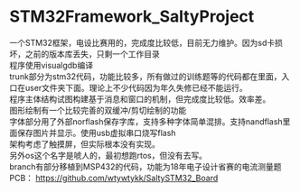 # STM32Framework_SaltyProject
一个STM32框架，电设比赛用的，完成度比较低，目前无力维护。因为sd卡损坏，之前的版本库丢失，只剩一个工作目录<br>
程序使用visualgdb编译<br>
trunk部分为stm32代码，功能比较多，所有做过的训练题等的代码都在里面，入口在user文件夹下面。理论上不少代码因为年久失修已经不能运行。<br>
程序主体结构试图构建基于消息和窗口的机制，但完成度比较低。效率差。<br>
图形绘制有一个比较完善的双缓冲/剪切绘制的功能<br>
字体部分用了外部norflash保存字库，支持多种字体简单混排。支持nandflash里面保存图片并显示。使用usb虚拟串口烧写flash<br>
架构考虑了触摸屏，但实际根本没有实现。<br>
另外os这个名字是唬人的，最初想跑rtos，但没有去写。<br>
branch有部分移植到MSP432的代码，功能为18年电子设计省赛的电流测量题<br>
PCB： https://github.com/wtywtykk/SaltySTM32_Board
